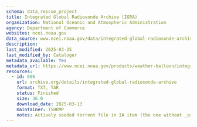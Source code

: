 ```yaml
---
schema: data_rescue_project 
title: Integrated Global Radiosonde Archive (IGRA)
organization: National Oceanic and Atmospheric Administration
agency: Department of Commerce
websites: ncei.noaa.gov
data_source: www.ncei.noaa.gov/data/integrated-global-radiosonde-archive/
description: 
last_modified: 2025-03-25
last_modified_by: Cataloger
metadata_available: Yes
metadata_url: https://www.ncei.noaa.gov/products/weather-balloon/integrated-global-radiosonde-archive
resources:
  - id: 606
    url: archive.org/details/integrated-global-radiosonde-archive
    format: TXT, TAR
    status: Finished
    size: 36.0
    download_date: 2025-03-13
    maintainer: TSHRMP
    notes: Actively seeded torrent file in IA item (the one without _archive).  Direct file upload in process.Additional torrent location academictorrents.com/details/0b77070e48703a4bc86327a8c5523e3a41b33b70
---
```

